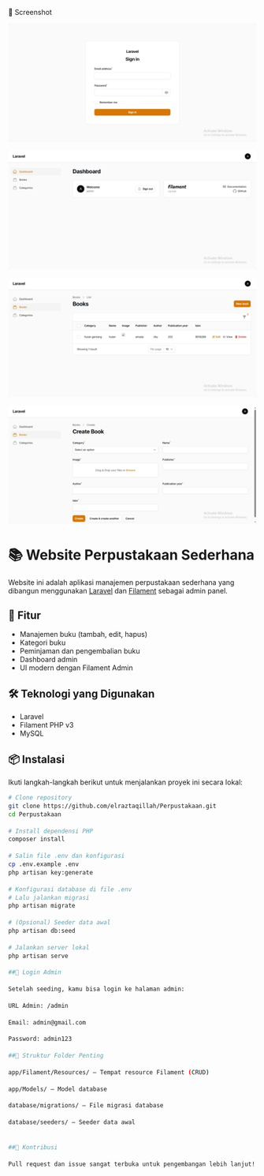 📸 Screenshot

<p align="center"><a href="" target="_blank"><img src="resources\assets\1.png" width="600" alt=""></a></p>

<p align="center"><a href="" target="_blank"><img src="resources\assets\2.png" width="600" alt=""></a></p>

<p align="center"><a href="" target="_blank"><img src="resources\assets\3.png" width="600" alt=""></a></p>

<p align="center"><a href="" target="_blank"><img src="resources\assets\4.png" width="600" alt=""></a></p>


# 📚 Website Perpustakaan Sederhana

Website ini adalah aplikasi manajemen perpustakaan sederhana yang dibangun menggunakan [Laravel](https://laravel.com/) dan [Filament](https://filamentphp.com/) sebagai admin panel.

## 🚀 Fitur

- Manajemen buku (tambah, edit, hapus)
- Kategori buku
- Peminjaman dan pengembalian buku
- Dashboard admin 
- UI modern dengan Filament Admin

## 🛠️ Teknologi yang Digunakan

- Laravel
- Filament PHP v3
- MySQL 

## 📦 Instalasi

Ikuti langkah-langkah berikut untuk menjalankan proyek ini secara lokal:

```bash
# Clone repository
git clone https://github.com/elraztaqillah/Perpustakaan.git
cd Perpustakaan

# Install dependensi PHP
composer install

# Salin file .env dan konfigurasi
cp .env.example .env
php artisan key:generate

# Konfigurasi database di file .env
# Lalu jalankan migrasi
php artisan migrate

# (Opsional) Seeder data awal
php artisan db:seed

# Jalankan server lokal
php artisan serve

##🔐 Login Admin

Setelah seeding, kamu bisa login ke halaman admin:

URL Admin: /admin

Email: admin@gmail.com

Password: admin123

##📁 Struktur Folder Penting

app/Filament/Resources/ – Tempat resource Filament (CRUD)

app/Models/ – Model database

database/migrations/ – File migrasi database

database/seeders/ – Seeder data awal


##🤝 Kontribusi

Pull request dan issue sangat terbuka untuk pengembangan lebih lanjut!



